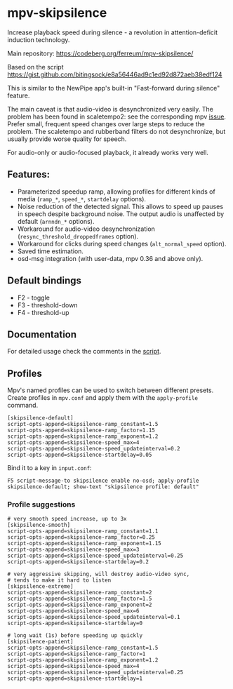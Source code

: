 # mpv-skipsilence

Increase playback speed during silence - a revolution in attention-deficit
induction technology.

Main repository: https://codeberg.org/ferreum/mpv-skipsilence/

Based on the script https://gist.github.com/bitingsock/e8a56446ad9c1ed92d872aeb38edf124

This is similar to the NewPipe app's built-in "Fast-forward during silence"
feature.

The main caveat is that audio-video is desynchronized very easily. The problem
has been found in scaletempo2: see the corresponding mpv
[issue](https://github.com/mpv-player/mpv/issues/12028). Prefer small, frequent
speed changes over large steps to reduce the problem. The scaletempo and
rubberband filters do not desynchronize, but usually provide worse quality for
speech.

For audio-only or audio-focused playback, it already works very well.

## Features:

- Parameterized speedup ramp, allowing profiles for different kinds of
  media (`ramp_*`, `speed_*`, `startdelay` options).
- Noise reduction of the detected signal. This allows to speed up
  pauses in speech despite background noise. The output audio is
  unaffected by default (`arnndn_*` options).
- Workaround for audio-video desynchronization
  (`resync_threshold_droppedframes` option).
- Workaround for clicks during speed changes (`alt_normal_speed` option).
- Saved time estimation.
- osd-msg integration (with user-data, mpv 0.36 and above only).

## Default bindings

- F2 - toggle
- F3 - threshold-down
- F4 - threshold-up

## Documentation

For detailed usage check the comments in the [script](skipsilence.lua).

## Profiles

Mpv's named profiles can be used to switch between different presets. Create
profiles in `mpv.conf` and apply them with the `apply-profile` command.

    [skipsilence-default]
    script-opts-append=skipsilence-ramp_constant=1.5
    script-opts-append=skipsilence-ramp_factor=1.15
    script-opts-append=skipsilence-ramp_exponent=1.2
    script-opts-append=skipsilence-speed_max=4
    script-opts-append=skipsilence-speed_updateinterval=0.2
    script-opts-append=skipsilence-startdelay=0.05

Bind it to a key in `input.conf`:

    F5 script-message-to skipsilence enable no-osd; apply-profile skipsilence-default; show-text "skipsilence profile: default"

### Profile suggestions

    # very smooth speed increase, up to 3x
    [skipsilence-smooth]
    script-opts-append=skipsilence-ramp_constant=1.1
    script-opts-append=skipsilence-ramp_factor=0.25
    script-opts-append=skipsilence-ramp_exponent=1.15
    script-opts-append=skipsilence-speed_max=3
    script-opts-append=skipsilence-speed_updateinterval=0.25
    script-opts-append=skipsilence-startdelay=0.2

    # very aggressive skipping, will destroy audio-video sync,
    # tends to make it hard to listen
    [skipsilence-extreme]
    script-opts-append=skipsilence-ramp_constant=2
    script-opts-append=skipsilence-ramp_factor=1.5
    script-opts-append=skipsilence-ramp_exponent=2
    script-opts-append=skipsilence-speed_max=6
    script-opts-append=skipsilence-speed_updateinterval=0.1
    script-opts-append=skipsilence-startdelay=0

    # long wait (1s) before speeding up quickly
    [skipsilence-patient]
    script-opts-append=skipsilence-ramp_constant=1.5
    script-opts-append=skipsilence-ramp_factor=1
    script-opts-append=skipsilence-ramp_exponent=1.2
    script-opts-append=skipsilence-speed_max=4
    script-opts-append=skipsilence-speed_updateinterval=0.25
    script-opts-append=skipsilence-startdelay=1
